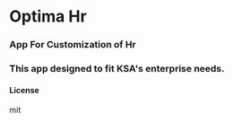 # Optima Hr

### App For Customization of Hr
### This app designed to fit **KSA**'s enterprise needs.

#### License

mit
